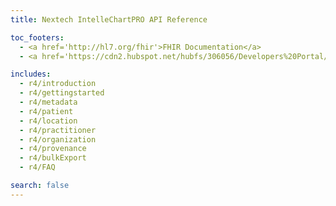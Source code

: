 ```yaml
---
title: Nextech IntelleChartPRO API Reference

toc_footers:
  - <a href='http://hl7.org/fhir'>FHIR Documentation</a>
  - <a href='https://cdn2.hubspot.net/hubfs/306056/Developers%20Portal/Nextech%20API%20Terms%20and%20Conditions%20Agreement%20Document.pdf'>Terms of Use</a>

includes:
  - r4/introduction
  - r4/gettingstarted
  - r4/metadata
  - r4/patient
  - r4/location
  - r4/practitioner
  - r4/organization
  - r4/provenance
  - r4/bulkExport
  - r4/FAQ

search: false
---
```

